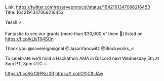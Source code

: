 Link:  https://twitter.com/reserveprotocol/status/1642191347066216453
Title: 1642191347066216453

Yess!! ⚡

Fantastic to see our grants (more than $30,000 of them 👀) listed on https://t.co/kLlsT04SCn

Thank you @sovereignsignal @JasonYanowitz @Blockworks_🔥

To celebrate we'll hold a Hackathon AMA in Discord next Wednesday 5th at 8am PT, 3pm UTC 💥

https://t.co/KrC9PKiz0R https://t.co/iOYjCthJAw